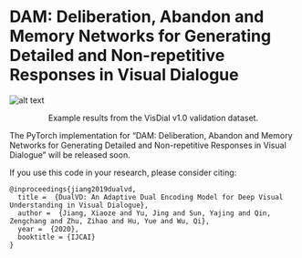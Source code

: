 DAM: Deliberation, Abandon and Memory Networks for Generating Detailed and Non-repetitive Responses in Visual Dialogue
====================================


![alt text](image/visual_result.png)
<p align="center">Example results from the VisDial v1.0 validation dataset.</p>



The PyTorch implementation for “DAM: Deliberation, Abandon and Memory Networks for Generating Detailed and Non-repetitive Responses in Visual Dialogue” will be released soon.

If you use this code in your research, please consider citing:

```text
@inproceedings{jiang2019dualvd,
  title =  {DualVD: An Adaptive Dual Encoding Model for Deep Visual Understanding in Visual Dialogue},
  author =  {Jiang, Xiaoze and Yu, Jing and Sun, Yajing and Qin, Zengchang and Zhu, Zihao and Hu, Yue and Wu, Qi},
  year =  {2020},
  booktitle = {IJCAI}
}
```

